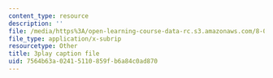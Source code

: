 ```yaml
---
content_type: resource
description: ''
file: /media/https%3A/open-learning-course-data-rc.s3.amazonaws.com/8-04-quantum-physics-i-spring-2016/7564b63a02415110859fb6a84c0ad870_8Dxo4LPK_9w.vtt
file_type: application/x-subrip
resourcetype: Other
title: 3play caption file
uid: 7564b63a-0241-5110-859f-b6a84c0ad870
---
```

